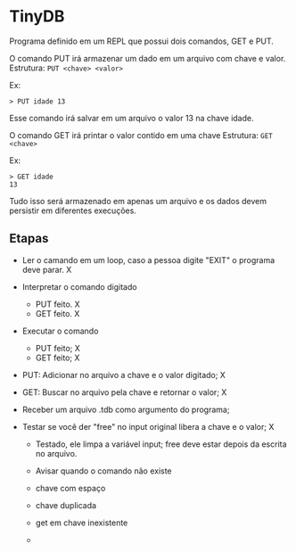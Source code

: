 # TinyDB

Programa definido em um REPL que possui dois comandos, GET e PUT.

O comando PUT irá armazenar um dado em um arquivo com chave e valor.
Estrutura: `PUT <chave> <valor>`

Ex: 
```
> PUT idade 13
```

Esse comando irá salvar em um arquivo o valor 13 na chave idade.

O comando GET irá printar o valor contido em uma chave
Estrutura: `GET <chave>`

Ex: 
```
> GET idade
13
```

Tudo isso será armazenado em apenas um arquivo e os dados devem persistir em diferentes execuções.


## Etapas

- Ler o camando em um loop, caso a pessoa digite "EXIT" o programa deve parar. X
- Interpretar o comando digitado
    - PUT feito. X
    - GET feito. X

- Executar o comando 
    - PUT feito; X
    - GET feito; X
- PUT: Adicionar no arquivo a chave e o valor digitado; X
- GET: Buscar no arquivo pela chave e retornar o valor; X
- Receber um arquivo .tdb como argumento do programa;
- Testar se você der "free" no input original libera a chave e o valor; X
    - Testado, ele limpa a variável input; free deve estar depois da escrita no arquivo.


    - Avisar quando o comando não existe
    - chave com espaço
    - chave duplicada
    - get em chave inexistente
    - 